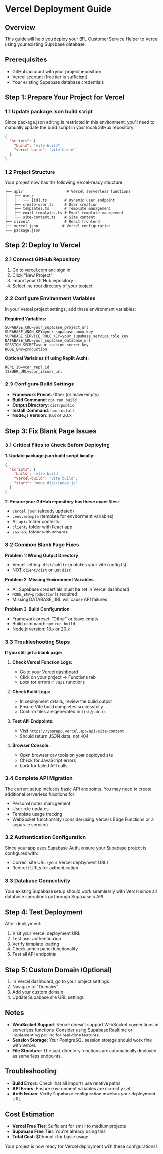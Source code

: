 # Vercel Deployment Guide

## Overview
This guide will help you deploy your BFL Customer Service Helper to Vercel using your existing Supabase database.

## Prerequisites
- GitHub account with your project repository
- Vercel account (free tier is sufficient)
- Your existing Supabase database credentials

## Step 1: Prepare Your Project for Vercel

### 1.1 Update package.json build script
Since package.json editing is restricted in this environment, you'll need to manually update the build script in your local/GitHub repository:

```json
{
  "scripts": {
    "build": "vite build",
    "vercel-build": "vite build"
  }
}
```

### 1.2 Project Structure
Your project now has the following Vercel-ready structure:
```
├── api/                    # Vercel serverless functions
│   ├── user/
│   │   └── [id].ts        # Dynamic user endpoint
│   ├── create-user.ts     # User creation
│   ├── templates.ts       # Template management
│   ├── email-templates.ts # Email template management
│   └── site-content.ts    # Site content
├── client/                # React frontend
├── vercel.json           # Vercel configuration
└── package.json
```

## Step 2: Deploy to Vercel

### 2.1 Connect GitHub Repository
1. Go to [vercel.com](https://vercel.com) and sign in
2. Click "New Project"
3. Import your GitHub repository
4. Select the root directory of your project

### 2.2 Configure Environment Variables
In your Vercel project settings, add these environment variables:

**Required Variables:**
```
SUPABASE_URL=your_supabase_project_url
SUPABASE_ANON_KEY=your_supabase_anon_key
SUPABASE_SERVICE_ROLE_KEY=your_supabase_service_role_key
DATABASE_URL=your_supabase_database_url
SESSION_SECRET=your_session_secret_key
NODE_ENV=production
```

**Optional Variables (if using Replit Auth):**
```
REPL_ID=your_repl_id
ISSUER_URL=your_issuer_url
```

### 2.3 Configure Build Settings
- **Framework Preset**: Other (or leave empty)
- **Build Command**: `npm run build`
- **Output Directory**: `dist/public`
- **Install Command**: `npm install`
- **Node.js Version**: 18.x or 20.x

## Step 3: Fix Blank Page Issues

### 3.1 Critical Files to Check Before Deploying

**1. Update package.json build script locally:**
```json
{
  "scripts": {
    "build": "vite build",
    "vercel-build": "vite build",
    "start": "node dist/index.js"
  }
}
```

**2. Ensure your GitHub repository has these exact files:**
- `vercel.json` (already updated)
- `.env.example` (template for environment variables)
- All `api/` folder contents
- `client/` folder with React app
- `shared/` folder with schema

### 3.2 Common Blank Page Fixes

**Problem 1: Wrong Output Directory**
- Vercel setting: `dist/public` (matches your vite.config.ts)
- NOT `client/dist` or just `dist`

**Problem 2: Missing Environment Variables**
- All Supabase credentials must be set in Vercel dashboard
- `NODE_ENV=production` is required
- Missing DATABASE_URL will cause API failures

**Problem 3: Build Configuration**
- Framework preset: "Other" or leave empty
- Build command: `npm run build`
- Node.js version: 18.x or 20.x

### 3.3 Troubleshooting Steps

**If you still get a blank page:**

1. **Check Vercel Function Logs:**
   - Go to your Vercel dashboard
   - Click on your project → Functions tab
   - Look for errors in `/api` functions

2. **Check Build Logs:**
   - In deployment details, review the build output
   - Ensure Vite build completes successfully
   - Confirm files are generated in `dist/public`

3. **Test API Endpoints:**
   - Visit `https://yourapp.vercel.app/api/site-content`
   - Should return JSON data, not 404

4. **Browser Console:**
   - Open browser dev tools on your deployed site
   - Check for JavaScript errors
   - Look for failed API calls

### 3.4 Complete API Migration
The current setup includes basic API endpoints. You may need to create additional serverless functions for:
- Personal notes management
- User role updates
- Template usage tracking
- WebSocket functionality (consider using Vercel's Edge Functions or a separate service)

### 3.2 Authentication Configuration
Since your app uses Supabase Auth, ensure your Supabase project is configured with:
- Correct site URL (your Vercel deployment URL)
- Redirect URLs for authentication

### 3.3 Database Connectivity
Your existing Supabase setup should work seamlessly with Vercel since all database operations go through Supabase's API.

## Step 4: Test Deployment

After deployment:
1. Visit your Vercel deployment URL
2. Test user authentication
3. Verify template loading
4. Check admin panel functionality
5. Test all API endpoints

## Step 5: Custom Domain (Optional)
1. In Vercel dashboard, go to your project settings
2. Navigate to "Domains"
3. Add your custom domain
4. Update Supabase site URL settings

## Notes
- **WebSocket Support**: Vercel doesn't support WebSocket connections in serverless functions. Consider using Supabase Realtime or implementing polling for real-time features.
- **Session Storage**: Your PostgreSQL session storage should work fine with Vercel.
- **File Structure**: The `/api` directory functions are automatically deployed as serverless endpoints.

## Troubleshooting
- **Build Errors**: Check that all imports use relative paths
- **API Errors**: Ensure environment variables are correctly set
- **Auth Issues**: Verify Supabase configuration matches your deployment URL

## Cost Estimation
- **Vercel Free Tier**: Sufficient for small to medium projects
- **Supabase Free Tier**: You're already using this
- **Total Cost**: $0/month for basic usage

Your project is now ready for Vercel deployment with these configurations!